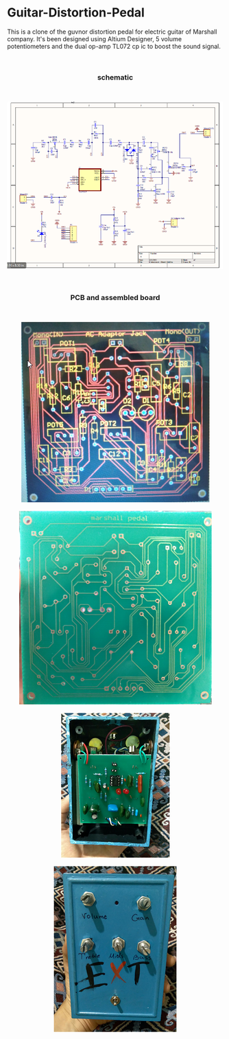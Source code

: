 # Guitar-Distortion-Pedal
This is a clone of the guvnor distortion pedal for electric guitar of Marshall company. It's been designed using Altium Designer, 5 volume potentiometers and the dual op-amp TL072 cp ic to boost the sound signal.

<br/>

<h3 align="center">schematic</h3>
<br/>
<p align="center"> 
  <img src="https://github.com/Niyousha-Gh/Guitar-Distortion-Pedal/blob/main/schematic.png">
</p>

<br/>

<h3 align="center">PCB and assembled board</h3>
<br/>
<p align="center"> 
  
  <img src="https://github.com/Niyousha-Gh/Guitar-Distortion-Pedal/blob/main/pcb.png">
  <br/>
  <br/>
  <img src="https://github.com/Niyousha-Gh/Guitar-Distortion-Pedal/blob/main/printed%20pcb%203.png">
  <br/>
  <br/>
  <img src="https://github.com/Niyousha-Gh/Guitar-Distortion-Pedal/blob/main/assembled%20board.png">
  <br/>
  <br/>
  <img src="https://github.com/Niyousha-Gh/Guitar-Distortion-Pedal/blob/main/overview.png">
  <br/>
  <br/>
</p>
